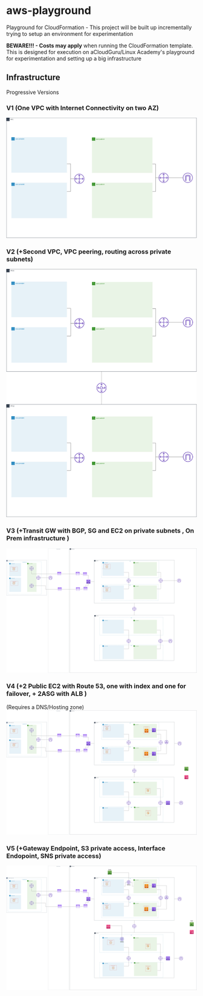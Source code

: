 # aws-playground
Playground for CloudFormation - This project will be built up incrementally trying to setup an environment for experimentation

**BEWARE!!! - Costs may apply** when running the CloudFormation template. This is designed for execution on aCloudGuru/Linux Academy's playground for experimentation and setting up a big infrastructure

## Infrastructure
Progressive Versions

### V1 (One VPC with Internet Connectivity on two AZ) 
![alt text](00_Infrastructure/aws-playground-infrastructure_v1.jpg "Infra")

### V2 (+Second VPC, VPC peering, routing across private subnets) 
![alt text](00_Infrastructure/aws-playground-infrastructure_v2.jpg "Infra")

### V3 (+Transit GW with BGP, SG and EC2 on private subnets , On Prem infrastructure )
![alt text](00_Infrastructure/aws-playground-infrastructure_v3.jpg "Infra")

### V4 (+2 Public EC2 with Route 53, one with index and one for failover, + 2ASG with ALB )
(Requires a DNS/Hosting zone)
![alt text](00_Infrastructure/aws-playground-infrastructure_v4.jpg "Infra")

### V5 (+Gateway Endpoint, S3 private access, Interface Endopoint, SNS private access)
![alt text](00_Infrastructure/aws-playground-infrastructure_v5.jpg "Infra")


